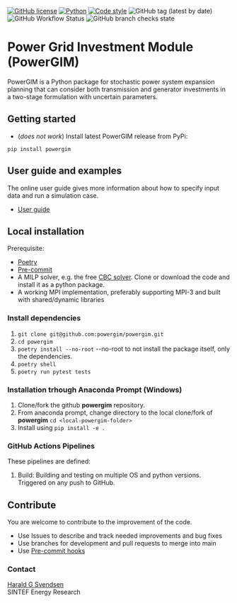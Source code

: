 
[![GitHub license](https://img.shields.io/github/license/powergama/powergim)](https://github.com/powergama/powergim/blob/main/LICENSE)
[![Python](https://img.shields.io/badge/python-3.9%20%7C%203.10-blue.svg)](https://python.org)
[![Code style](https://img.shields.io/badge/code%20style-black-000000.svg)](https://github.com/psf/black)
![GitHub tag (latest by date)](https://img.shields.io/github/v/tag/powergama/powergim)
![GitHub Workflow Status](https://img.shields.io/github/workflow/status/powergama/powergim/CI%20Build)
![GitHub branch checks state](https://img.shields.io/github/checks-status/powergama/powergim/main)

# Power Grid Investment Module (PowerGIM)

PowerGIM is a Python package for stochastic power system expansion planning that can consider both transmission and generator investments in a two-stage formulation with uncertain parameters.


## Getting started
* (_does not work_) Install latest PowerGIM release from PyPi:
```
pip install powergim
```



## User guide and examples
The online user guide  gives more information about how to
specify input data and run a simulation case.

*  [User guide](docs/powergim.md)


## Local installation
Prerequisite: 
- [Poetry](https://python-poetry.org/docs/#installation)
- [Pre-commit](https://pre-commit.com/)
- A MILP solver, e.g. the free [CBC solver](https://projects.coin-or.org/Cbc).
Clone or download the code and install it as a python package. 
- A working MPI implementation, preferably supporting MPI-3 and built with shared/dynamic libraries

### Install dependencies
1. `git clone git@github.com:powergim/powergim.git`
2. `cd powergim`
3. `poetry install --no-root`  --no-root to not install the package itself, only the dependencies.
4. `poetry shell`
5. `poetry run pytest tests`

### Installation trhough Anaconda Prompt (Windows)
1. Clone/fork the github __powergim__ repository.
2. From anaconda prompt, change directory to the local clone/fork of __powergim__ `cd <local-powergim-folder>`
3. Install using `pip install -e .`

### GitHub Actions Pipelines
These pipelines are defined:

1. Build: Building and testing on multiple OS and python versions. Triggered on any push to GitHub.

## Contribute
You are welcome to contribute to the improvement of the code.

* Use Issues to describe and track needed improvements and bug fixes
* Use branches for development and pull requests to merge into main
* Use [Pre-commit hooks](https://pre-commit.com/)

### Contact

[Harald G Svendsen](https://www.sintef.no/en/all-employees/employee/?empid=3414)  
SINTEF Energy Research
